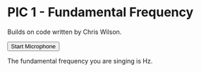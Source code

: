 # PIC 1 - Fundamental Frequency

Builds on code written by Chris Wilson.

<input type="button" value="Start Microphone" id="startMicrophone">

The fundamental frequency you are singing is <span id=frequency></span> Hz.

<script src="fund_freq.js" defer></script>
